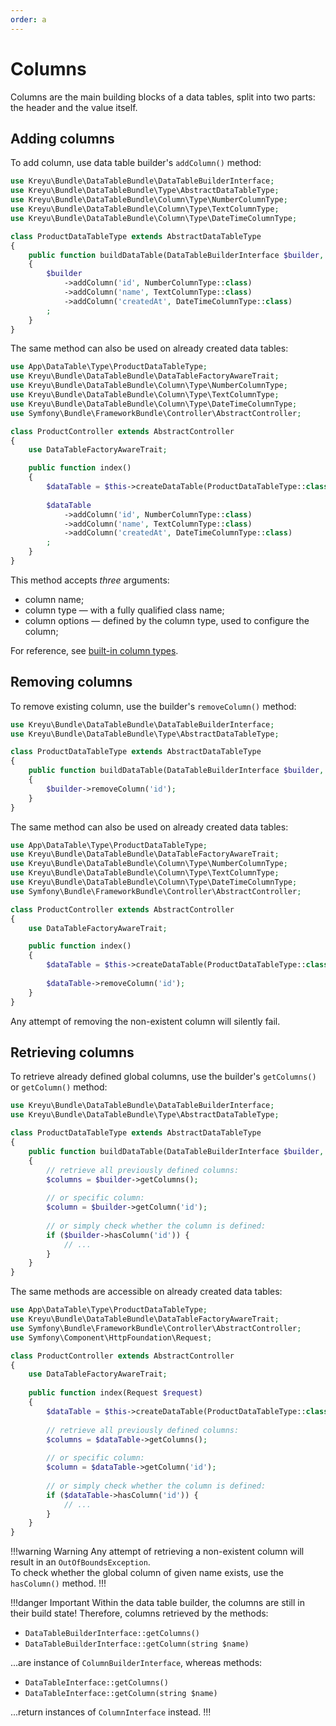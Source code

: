 ```yaml
---
order: a
---
```


# Columns

Columns are the main building blocks of a data tables, split into two parts: the header and the value itself.

## Adding columns

To add column, use data table builder's `addColumn()` method:

```php #12-14 src/DataTable/Type/ProductDataTableType.php
use Kreyu\Bundle\DataTableBundle\DataTableBuilderInterface;
use Kreyu\Bundle\DataTableBundle\Type\AbstractDataTableType;
use Kreyu\Bundle\DataTableBundle\Column\Type\NumberColumnType;
use Kreyu\Bundle\DataTableBundle\Column\Type\TextColumnType;
use Kreyu\Bundle\DataTableBundle\Column\Type\DateTimeColumnType;

class ProductDataTableType extends AbstractDataTableType
{
    public function buildDataTable(DataTableBuilderInterface $builder, array $options): void
    {
        $builder
            ->addColumn('id', NumberColumnType::class)
            ->addColumn('name', TextColumnType::class)
            ->addColumn('createdAt', DateTimeColumnType::class)
        ;
    }
}
```

The same method can also be used on already created data tables:

```php #17-19 src/Controller/ProductController.php
use App\DataTable\Type\ProductDataTableType;
use Kreyu\Bundle\DataTableBundle\DataTableFactoryAwareTrait;
use Kreyu\Bundle\DataTableBundle\Column\Type\NumberColumnType;
use Kreyu\Bundle\DataTableBundle\Column\Type\TextColumnType;
use Kreyu\Bundle\DataTableBundle\Column\Type\DateTimeColumnType;
use Symfony\Bundle\FrameworkBundle\Controller\AbstractController;

class ProductController extends AbstractController
{
    use DataTableFactoryAwareTrait;

    public function index()
    {
        $dataTable = $this->createDataTable(ProductDataTableType::class);
        
        $dataTable
            ->addColumn('id', NumberColumnType::class)
            ->addColumn('name', TextColumnType::class)
            ->addColumn('createdAt', DateTimeColumnType::class)
        ;
    }
}
```

This method accepts _three_ arguments:

- column name;
- column type — with a fully qualified class name;
- column options — defined by the column type, used to configure the column;

For reference, see [built-in column types](../../reference/columns/types.md).

## Removing columns

To remove existing column, use the builder's `removeColumn()` method:

```php #8 src/DataTable/Type/ProductDataTableType.php
use Kreyu\Bundle\DataTableBundle\DataTableBuilderInterface;
use Kreyu\Bundle\DataTableBundle\Type\AbstractDataTableType;

class ProductDataTableType extends AbstractDataTableType
{
    public function buildDataTable(DataTableBuilderInterface $builder, array $options): void
    {
        $builder->removeColumn('id');
    }
}
```

The same method can also be used on already created data tables:

```php #16 src/Controller/ProductController.php
use App\DataTable\Type\ProductDataTableType;
use Kreyu\Bundle\DataTableBundle\DataTableFactoryAwareTrait;
use Kreyu\Bundle\DataTableBundle\Column\Type\NumberColumnType;
use Kreyu\Bundle\DataTableBundle\Column\Type\TextColumnType;
use Kreyu\Bundle\DataTableBundle\Column\Type\DateTimeColumnType;
use Symfony\Bundle\FrameworkBundle\Controller\AbstractController;

class ProductController extends AbstractController
{
    use DataTableFactoryAwareTrait;

    public function index()
    {
        $dataTable = $this->createDataTable(ProductDataTableType::class);
        
        $dataTable->removeColumn('id');
    }
}
```

Any attempt of removing the non-existent column will silently fail.

## Retrieving columns

To retrieve already defined global columns, use the builder's `getColumns()` or `getColumn()` method:

```php # src/DataTable/Type/ProductDataTableType.php
use Kreyu\Bundle\DataTableBundle\DataTableBuilderInterface;
use Kreyu\Bundle\DataTableBundle\Type\AbstractDataTableType;

class ProductDataTableType extends AbstractDataTableType
{
    public function buildDataTable(DataTableBuilderInterface $builder, array $options): void
    {
        // retrieve all previously defined columns:
        $columns = $builder->getColumns();
        
        // or specific column:
        $column = $builder->getColumn('id');
        
        // or simply check whether the column is defined:
        if ($builder->hasColumn('id')) {
            // ...
        }
    }
}
```

The same methods are accessible on already created data tables:

```php # src/Controller/ProductController.php
use App\DataTable\Type\ProductDataTableType;
use Kreyu\Bundle\DataTableBundle\DataTableFactoryAwareTrait;
use Symfony\Bundle\FrameworkBundle\Controller\AbstractController;
use Symfony\Component\HttpFoundation\Request;

class ProductController extends AbstractController
{
    use DataTableFactoryAwareTrait;
    
    public function index(Request $request)
    {
        $dataTable = $this->createDataTable(ProductDataTableType::class);
        
        // retrieve all previously defined columns:
        $columns = $dataTable->getColumns();
        
        // or specific column:
        $column = $dataTable->getColumn('id');
        
        // or simply check whether the column is defined:
        if ($dataTable->hasColumn('id')) {
            // ...
        }
    }
}
```

!!!warning Warning
Any attempt of retrieving a non-existent column will result in an `OutOfBoundsException`.  
To check whether the global column of given name exists, use the `hasColumn()` method.
!!!

!!!danger Important
Within the data table builder, the columns are still in their build state!
Therefore, columns retrieved by the methods:

- `DataTableBuilderInterface::getColumns()`
- `DataTableBuilderInterface::getColumn(string $name)`

...are instance of `ColumnBuilderInterface`, whereas methods:

- `DataTableInterface::getColumns()`
- `DataTableInterface::getColumn(string $name)`

...return instances of `ColumnInterface` instead.
!!!